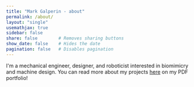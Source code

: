```yaml
---
title: "Mark Galperin - about"
permalink: /about/
layout: "single"
usemathjax: true
sidebar: false
share: false        # Removes sharing buttons
show_date: false    # Hides the date
pagination: false   # Disables pagination
---
```


<!-- ![banner](\..\assets\images\jump.jpg){:class="img-responsive"} -->

I'm a mechanical engineer, designer, and roboticist interested in biomimicry and machine design. You can read more about my projects [here](/portfolio.pdf) on my PDF portfolio!
